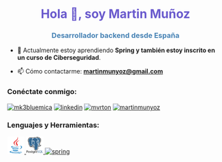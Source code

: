 <h1 align="center" style="color:#6a5acd;">Hola 👋, soy Martin Muñoz</h1>
<h3 align="center" style="color:#4682b4;">Desarrollador backend desde España</h3>

- 🌱 Actualmente estoy aprendiendo **Spring y también estoy inscrito en un curso de Ciberseguridad**.

- 📫 Cómo contactarme: **martinmunyoz@gmail.com**

<h3 align="left">Conéctate conmigo:</h3>
<p align="left">
  <a href="https://twitter.com/mk3bluemica" target="blank"><img align="center" src="https://raw.githubusercontent.com/rahuldkjain/github-profile-readme-generator/master/src/images/icons/Social/twitter.svg" alt="mk3bluemica" height="30" width="40" /></a>
  <a href="https://linkedin.com/in/martin-mu%c3%b1oz-750425321/" target="blank"><img align="center" src="https://raw.githubusercontent.com/rahuldkjain/github-profile-readme-generator/master/src/images/icons/Social/linked-in-alt.svg" alt="linkedin" height="30" width="40" /></a>
  <a href="https://instagram.com/mvrton" target="blank"><img align="center" src="https://raw.githubusercontent.com/rahuldkjain/github-profile-readme-generator/master/src/images/icons/Social/instagram.svg" alt="mvrton" height="30" width="40" /></a>
  <a href="https://www.hackerrank.com/martinmunyoz" target="blank"><img align="center" src="https://raw.githubusercontent.com/rahuldkjain/github-profile-readme-generator/master/src/images/icons/Social/hackerrank.svg" alt="martinmunyoz" height="30" width="40" /></a>
</p>

<h3 align="left">Lenguajes y Herramientas:</h3>
<p align="left"> 
  <a href="https://www.java.com" target="_blank" rel="noreferrer"> 
    <img src="https://raw.githubusercontent.com/devicons/devicon/master/icons/java/java-original.svg" alt="java" width="40" height="40"/> 
  </a> 
  <a href="https://www.postgresql.org" target="_blank" rel="noreferrer"> 
    <img src="https://raw.githubusercontent.com/devicons/devicon/master/icons/postgresql/postgresql-original-wordmark.svg" alt="postgresql" width="40" height="40"/> 
  </a> 
  <a href="https://spring.io/" target="_blank" rel="noreferrer"> 
    <img src="https://www.vectorlogo.zone/logos/springio/springio-icon.svg" alt="spring" width="40" height="40"/> 
  </a> 
</p>

